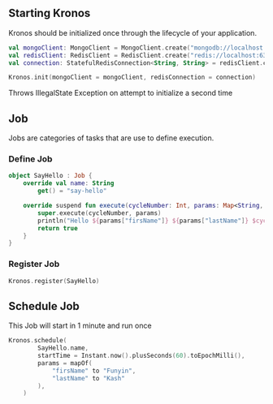 ## Starting Kronos

Kronos should be initialized once through the lifecycle of your application.

```kotlin
val mongoClient: MongoClient = MongoClient.create("mongodb://localhost:27017")
val redisClient: RedisClient = RedisClient.create("redis://localhost:6379")
val connection: StatefulRedisConnection<String, String> = redisClient.connect()

Kronos.init(mongoClient = mongoClient, redisConnection = connection)
```
Throws IllegalState Exception on attempt to initialize a second time

## Job
Jobs are categories of tasks that are use to define execution.

### Define Job
```kotlin
object SayHello : Job {
    override val name: String
        get() = "say-hello"

    override suspend fun execute(cycleNumber: Int, params: Map<String, Any>): Boolean {
        super.execute(cycleNumber, params)
        println("Hello ${params["firsName"]} ${params["lastName"]} $cycleNumber")
        return true
    }
}
```

### Register Job
```kotlin
Kronos.register(SayHello)
```

## Schedule Job

This Job will start in 1 minute and run once

```kotlin
Kronos.schedule(
        SayHello.name,
        startTime = Instant.now().plusSeconds(60).toEpochMilli(),
        params = mapOf(
            "firsName" to "Funyin",
            "lastName" to "Kash"
        ),
    )
```